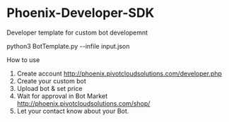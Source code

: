 # Phoenix-Developer-SDK

Developer template for custom bot developemnt

python3 BotTemplate.py --infile input.json


How to use
1. Create account http://phoenix.pivotcloudsolutions.com/developer.php
2. Create your custom bot
3. Upload bot & set price
4. Wait for approval in Bot Market http://phoenix.pivotcloudsolutions.com/shop/
5. Let your contact know about your Bot.

